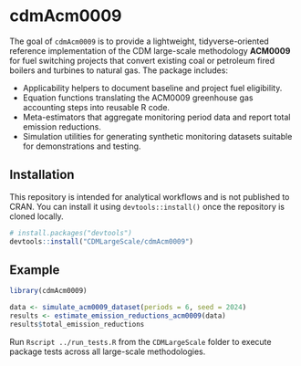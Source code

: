 # cdmAcm0009

The goal of `cdmAcm0009` is to provide a lightweight, tidyverse-oriented reference implementation of the CDM large-scale methodology **ACM0009** for fuel switching projects that convert existing coal or petroleum fired boilers and turbines to natural gas. The package includes:

- Applicability helpers to document baseline and project fuel eligibility.
- Equation functions translating the ACM0009 greenhouse gas accounting steps into reusable R code.
- Meta-estimators that aggregate monitoring period data and report total emission reductions.
- Simulation utilities for generating synthetic monitoring datasets suitable for demonstrations and testing.

## Installation

This repository is intended for analytical workflows and is not published to CRAN. You can install it using `devtools::install()` once the repository is cloned locally.

```r
# install.packages("devtools")
devtools::install("CDMLargeScale/cdmAcm0009")
```

## Example

```r
library(cdmAcm0009)

data <- simulate_acm0009_dataset(periods = 6, seed = 2024)
results <- estimate_emission_reductions_acm0009(data)
results$total_emission_reductions
```

Run `Rscript ../run_tests.R` from the `CDMLargeScale` folder to execute package tests across all large-scale methodologies.
